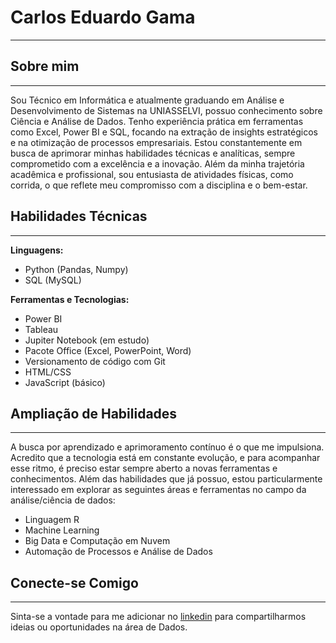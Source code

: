 # Carlos Eduardo Gama  
---
## Sobre mim   
---
Sou Técnico em Informática e atualmente graduando em Análise e Desenvolvimento de Sistemas na UNIASSELVI, possuo conhecimento sobre Ciência e Análise de Dados. Tenho experiência prática em ferramentas como Excel, Power BI e SQL, focando na extração de insights estratégicos e na otimização de processos empresariais. Estou constantemente em busca de aprimorar minhas habilidades técnicas e analíticas, sempre comprometido com a excelência e a inovação. Além da minha trajetória acadêmica e profissional, sou entusiasta de atividades físicas, como corrida, o que reflete meu compromisso com a disciplina e o bem-estar.  
## Habilidades Técnicas  
---  
**Linguagens:**    
   * Python (Pandas, Numpy)  
   * SQL (MySQL)

**Ferramentas e Tecnologias:**      
   * Power BI  
   * Tableau  
   * Jupiter Notebook (em estudo)  
   * Pacote Office (Excel, PowerPoint, Word)  
   * Versionamento de código com Git  
   * HTML/CSS   
   * JavaScript (básico)    
## Ampliação de Habilidades
---
A busca por aprendizado e aprimoramento contínuo é o que me impulsiona. Acredito que a tecnologia está em constante evolução, e para acompanhar esse ritmo, é preciso estar sempre aberto a novas ferramentas e conhecimentos. Além das habilidades que já possuo, estou particularmente interessado em explorar as seguintes áreas e ferramentas no campo da análise/ciência de dados:      
* Linguagem R  
* Machine Learning   
* Big Data e Computação em Nuvem   
* Automação de Processos e Análise de Dados    
## Conecte-se Comigo   
---
Sinta-se a vontade para me adicionar no [linkedin](www.linkedin.com/in/carlos-eduardo-g-santos-54099b183) para compartilharmos ideias ou oportunidades na área de Dados.




<!--
**carlouardo/carlouardo** is a ✨ _special_ ✨ repository because its `README.md` (this file) appears on your GitHub profile.

Here are some ideas to get you started:

- 🔭 I’m currently working on ...
- 🌱 I’m currently learning ...
- 👯 I’m looking to collaborate on ...
- 🤔 I’m looking for help with ...
- 💬 Ask me about ...
- 📫 How to reach me: ...
- 😄 Pronouns: ...
- ⚡ Fun fact: ...
-->

